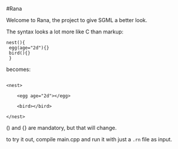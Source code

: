 #Rana

Welcome to Rana, the project to give SGML a better look.

The syntax looks a lot more like C than markup:

<code>nest(){<br>
	egg(age="2d"){}<br>
	bird(){}<br>
}
</code>

becomes:

<code>
&lt;nest&gt;<br>
	&lt;egg age="2d"&gt;&lt;/egg&gt;<br>
	&lt;bird&gt;&lt;/bird&gt;<br>
&lt;/nest&gt;
</code>

() and {} are mandatory, but that will change.

to try it out, compile main.cpp and run it with just a `.rn` file as input.